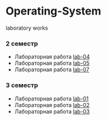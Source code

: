 # Operating-System
laboratory works
### 2 семестр
+ Лабораторная работа [lab-04](https://github.com/naaastyazharkova/Operating-System/tree/lab-04)
+ Лабораторная работа [lab-05](https://github.com/naaastyazharkova/Operating-System/tree/lab-05)
+ Лабораторная работа [lab-07](https://github.com/naaastyazharkova/Operating-System/tree/lab-07)
### 3 семестр
+ Лабораторная работа [lab-01](https://github.com/naaastyazharkova/Operating-System/tree/3s-lab-01)
+ Лабораторная работа [lab-02](https://github.com/naaastyazharkova/Operating-System/tree/3s-lab-02)
+ Лабораторная работа [lab-03](https://github.com/naaastyazharkova/Operating-System/tree/3s-lab-03)
